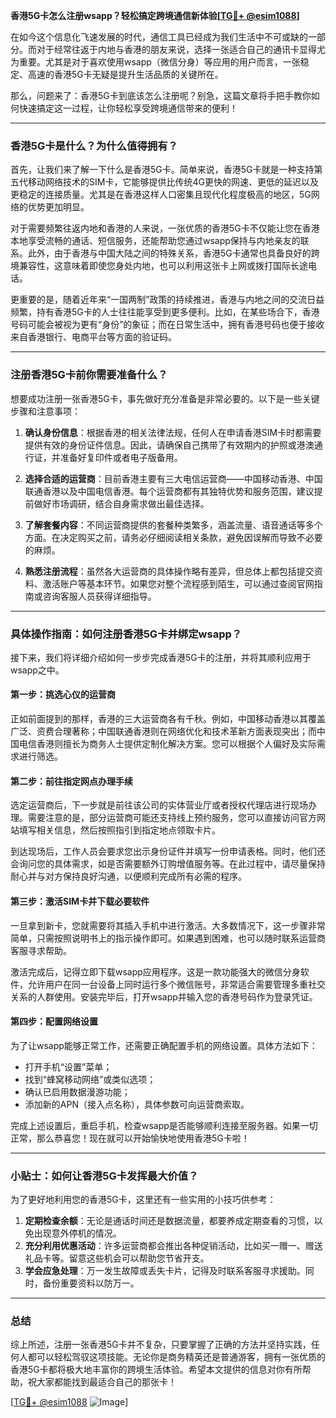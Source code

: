 **香港5G卡怎么注册wsapp？轻松搞定跨境通信新体验[[TG💪+ @esim1088](https://t.me/s/esim1088)]**

在如今这个信息化飞速发展的时代，通信工具已经成为我们生活中不可或缺的一部分。而对于经常往返于内地与香港的朋友来说，选择一张适合自己的通讯卡显得尤为重要。尤其是对于喜欢使用wsapp（微信分身）等应用的用户而言，一张稳定、高速的香港5G卡无疑是提升生活品质的关键所在。

那么，问题来了：香港5G卡到底该怎么注册呢？别急，这篇文章将手把手教你如何快速搞定这一过程，让你轻松享受跨境通信带来的便利！

---

### 香港5G卡是什么？为什么值得拥有？

首先，让我们来了解一下什么是香港5G卡。简单来说，香港5G卡就是一种支持第五代移动网络技术的SIM卡，它能够提供比传统4G更快的网速、更低的延迟以及更稳定的连接质量。尤其是在香港这样人口密集且现代化程度极高的地区，5G网络的优势更加明显。

对于需要频繁往返内地和香港的人来说，一张优质的香港5G卡不仅能让您在香港本地享受流畅的通话、短信服务，还能帮助您通过wsapp保持与内地亲友的联系。此外，由于香港与中国大陆之间的特殊关系，香港5G卡通常也具备良好的跨境兼容性，这意味着即使您身处内地，也可以利用这张卡上网或拨打国际长途电话。

更重要的是，随着近年来“一国两制”政策的持续推进，香港与内地之间的交流日益频繁，持有香港5G卡的人士往往能享受到更多便利。比如，在某些场合下，香港号码可能会被视为更有“身份”的象征；而在日常生活中，拥有香港号码也便于接收来自香港银行、电商平台等方面的验证码。

---

### 注册香港5G卡前你需要准备什么？

想要成功注册一张香港5G卡，事先做好充分准备是非常必要的。以下是一些关键步骤和注意事项：

1. **确认身份信息**：根据香港的相关法律法规，任何人在申请香港SIM卡时都需要提供有效的身份证件信息。因此，请确保自己携带了有效期内的护照或港澳通行证，并准备好复印件或者电子版备用。

2. **选择合适的运营商**：目前香港主要有三大电信运营商——中国移动香港、中国联通香港以及中国电信香港。每个运营商都有其独特优势和服务范围，建议提前做好市场调研，结合自身需求做出最佳选择。

3. **了解套餐内容**：不同运营商提供的套餐种类繁多，涵盖流量、语音通话等多个方面。在决定购买之前，请务必仔细阅读相关条款，避免因误解而导致不必要的麻烦。

4. **熟悉注册流程**：虽然各大运营商的具体操作略有差异，但总体上都包括提交资料、激活账户等基本环节。如果您对整个流程感到陌生，可以通过查阅官网指南或咨询客服人员获得详细指导。

---

### 具体操作指南：如何注册香港5G卡并绑定wsapp？

接下来，我们将详细介绍如何一步步完成香港5G卡的注册，并将其顺利应用于wsapp之中。

#### 第一步：挑选心仪的运营商

正如前面提到的那样，香港的三大运营商各有千秋。例如，中国移动香港以其覆盖广泛、资费合理著称；中国联通香港则在网络优化和技术革新方面表现突出；而中国电信香港则擅长为商务人士提供定制化解决方案。您可以根据个人偏好及实际需求进行筛选。

#### 第二步：前往指定网点办理手续

选定运营商后，下一步就是前往该公司的实体营业厅或者授权代理店进行现场办理。需要注意的是，部分运营商可能还支持线上预约服务，您可以直接访问官方网站填写相关信息，然后按照指引到指定地点领取卡片。

到达现场后，工作人员会要求您出示身份证件并填写一份申请表格。同时，他们还会询问您的具体需求，如是否需要额外订购增值服务等。在此过程中，请尽量保持耐心并与对方保持良好沟通，以便顺利完成所有必需的程序。

#### 第三步：激活SIM卡并下载必要软件

一旦拿到新卡，您就需要将其插入手机中进行激活。大多数情况下，这一步骤非常简单，只需按照说明书上的指示操作即可。如果遇到困难，也可以随时联系运营商客服寻求帮助。

激活完成后，记得立即下载wsapp应用程序。这是一款功能强大的微信分身软件，允许用户在同一台设备上同时运行多个微信账号，非常适合需要管理多重社交关系的人群使用。安装完毕后，打开wsapp并输入您的香港号码作为登录凭证。

#### 第四步：配置网络设置

为了让wsapp能够正常工作，还需要正确配置手机的网络设置。具体方法如下：
- 打开手机“设置”菜单；
- 找到“蜂窝移动网络”或类似选项；
- 确认已启用数据漫游功能；
- 添加新的APN（接入点名称），具体参数可向运营商索取。

完成上述设置后，重启手机，检查wsapp是否能够顺利连接至服务器。如果一切正常，那么恭喜您！现在就可以开始愉快地使用香港5G卡啦！

---

### 小贴士：如何让香港5G卡发挥最大价值？

为了更好地利用您的香港5G卡，这里还有一些实用的小技巧供参考：

1. **定期检查余额**：无论是通话时间还是数据流量，都要养成定期查看的习惯，以免出现意外停机的情况。
2. **充分利用优惠活动**：许多运营商都会推出各种促销活动，比如买一赠一、赠送礼品卡等。留意这些机会可以帮助您节省开支。
3. **学会应急处理**：万一发生故障或丢失卡片，记得及时联系客服寻求援助。同时，备份重要资料以防万一。

---

### 总结

综上所述，注册一张香港5G卡并不复杂，只要掌握了正确的方法并坚持实践，任何人都可以轻松驾驭这项技能。无论你是商务精英还是普通游客，拥有一张优质的香港5G卡都将极大地丰富你的跨境生活体验。希望本文提供的信息对你有所帮助，祝大家都能找到最适合自己的那张卡！

[[TG💪+ @esim1088](https://t.me/s/esim1088) ![Image](https://i.postimg.cc/4NQfJmqS/Snipaste-2025-05-13-00-14-12.png)]